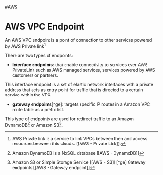 #AWS 

# AWS VPC Endpoint

An AWS VPC endpoint is a point of connection to other services powered by AWS Private link[^1] 

There are two types of endpoints: 

* **Interface endpoints**: that enable connectivity to services over AWS PrivateLink such as AWS managed services, services powered by AWS customers or partners. 

This interface endpoint is a set of elastic network interfaces with a private address that acts as entry point for traffic that is directed to a certain service within the VPC. 

* **gateway endpoints**[^ge]: targets specific IP routes in a Amazon VPC route table as a prefix list.

This type of endpoints are used for redirect traffic to an Amazon DynamoDB[^db] or Amazon S3[^2]. 



[^1]: AWS Private link is a service to link VPCs between then and access resources between this clouds. [[AWS - Private Link]]. 
[^db]: Amazon DynamoDB is a NoSQL database [[AWS - DynamoDB]]
[^2]: Amazon S3 or Simple Storage Service [[AWS - S3]]
[^ge] Gateway endpoints [[AWS - Gateway endpoint]]